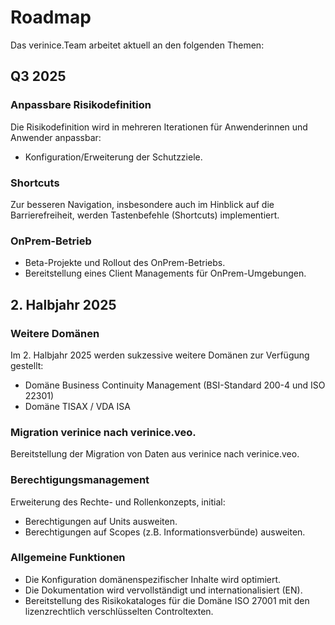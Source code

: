 <!-- © 2025 The Project Contributors - see AUTHORS.txt -->
# Roadmap

Das verinice.Team arbeitet aktuell an den folgenden Themen:

## Q3 2025

### Anpassbare Risikodefinition

Die Risikodefinition wird in mehreren Iterationen für Anwenderinnen und Anwender anpassbar:

- Konfiguration/Erweiterung der Schutzziele. <!-- &54 -->

### Shortcuts

Zur besseren Navigation, insbesondere auch im Hinblick auf die Barrierefreiheit, werden Tastenbefehle (Shortcuts) implementiert.

### OnPrem-Betrieb

- Beta-Projekte und Rollout des OnPrem-Betriebs.
- Bereitstellung eines Client Managements für OnPrem-Umgebungen. <!-- &172 -->

## 2. Halbjahr 2025

### Weitere Domänen

Im 2. Halbjahr 2025 werden sukzessive weitere Domänen zur Verfügung gestellt:

- Domäne Business Continuity Management (BSI-Standard 200-4 und ISO 22301)
- Domäne TISAX / VDA ISA

### Migration verinice nach verinice.veo.

Bereitstellung der Migration von Daten aus verinice nach verinice.veo.

### Berechtigungsmanagement

Erweiterung des Rechte- und Rollenkonzepts, initial:
- Berechtigungen auf Units ausweiten. <!-- &177 -->
- Berechtigungen auf Scopes (z.B. Informationsverbünde) ausweiten. <!-- &178 -->

### Allgemeine Funktionen

- Die Konfiguration domänenspezifischer Inhalte wird optimiert.
- Die Dokumentation wird vervollständigt und internationalisiert (EN). <!-- &166, &167, &144 -->
- Bereitstellung des Risikokataloges für die Domäne ISO 27001 mit den lizenzrechtlich verschlüsselten Controltexten.

